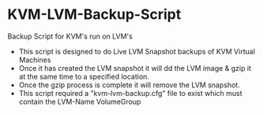 # KVM-LVM-Backup-Script
Backup Script for KVM's run on LVM's

* This script is designed to do Live LVM Snapshot backups of KVM Virtual Machines
* Once it has created the LVM snapshot it will dd the LVM image & gzip it at the same time to a specified location.
* Once the gzip process is complete it will remove the LVM snapshot.
* This script required a "kvm-lvm-backup.cfg" file to exist which must contain the LVM-Name VolumeGroup
